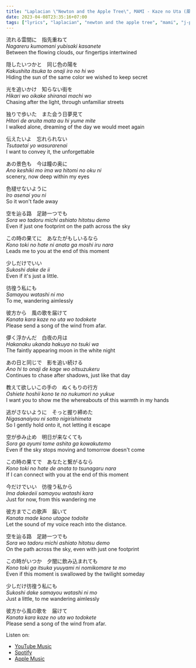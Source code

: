 ```yaml
---
title: "Laplacian \"Newton and the Apple Tree\", MAMI - Kaze no Uta (風の歌) Japanese, Romaji, English"
date: 2023-04-08T23:35:16+07:00
tags: ["lyrics", "laplacian", "newton and the apple tree", "mami", "j-pop"]
---
```


<p>流れる雲間に　指先重ねて<br/>
<i>Nagareru kumomani yubisaki kasanete</i><br/>
Between the flowing clouds, our fingertips intertwined</p>

<p>隠したいつかと　同じ色の陽を<br/>
<i>Kakushita itsuka to onaji iro no hi wo</i><br/>
Hiding the sun of the same color we wished to keep secret</p>

<p>光を追いかけ　知らない街を<br/>
<i>Hikari wo oikake shiranai machi wo</i><br/>
Chasing after the light, through unfamiliar streets</p>

<p>独りで歩いた　また会う日夢見て<br/>
<i>Hitori de aruita mata au hi yume mite</i><br/>
I walked alone, dreaming of the day we would meet again</p>

<p>伝えたいよ　忘れられない<br/>
<i>Tsutaetai yo wasurarenai</i><br/>
I want to convey it, the unforgettable</p>

<p>あの景色も　今は瞳の奥に<br/>
<i>Ano keshiki mo ima wa hitomi no oku ni</i><br/>
scenery, now deep within my eyes</p>

<p>色褪せないように<br/>
<i>Iro asenai you ni</i><br/>
So it won't fade away</p>

<p>空を辿る路　足跡一つでも<br/>
<i>Sora wo tadoru michi ashiato hitotsu demo</i><br/>
Even if just one footprint on the path across the sky</p>

<p>この時の果てに　あなたがもしいるなら<br/>
<i>Kono toki no hate ni anata ga moshi iru nara</i><br/>
Leads me to you at the end of this moment</p>

<p>少しだけでいい<br/>
<i>Sukoshi dake de ii</i><br/>
Even if it's just a little.</p>

<p>彷徨う私にも<br/>
<i>Samayou watashi ni mo</i><br/>
To me, wandering aimlessly</p>

<p>彼方から　風の歌を届けて<br/>
<i>Kanata kara kaze no uta wo todokete</i><br/>
Please send a song of the wind from afar.</p>

<p>儚く浮かんだ　白夜の月は<br/>
<i>Hakanaku ukanda hakuya no tsuki wa</i><br/>
The faintly appearing moon in the white night</p>

<p>あの日と同じで　影を追い続ける<br/>
<i>Ano hi to onaji de kage wo oitsuzukeru</i><br/>
Continues to chase after shadows, just like that day</p>

<p>教えて欲しいこの手の　ぬくもりの行方<br/>
<i>Oshiete hoshii kono te no nukumori no yukue</i><br/>
I want you to show me the whereabouts of this warmth in my hands</p>

<p>逃がさないように　そっと握り締めた<br/>
<i>Nigasanaiyou ni sotto nigirishimeta</i><br/>
So I gently hold onto it, not letting it escape</p>

<p>空が歩み止め　明日が来なくても<br/>
<i>Sora ga ayumi tome ashita ga kowakutemo</i><br/>
Even if the sky stops moving and tomorrow doesn't come</p>

<p>この時の果てで　あなたと繋がるなら<br/>
<i>Kono toki no hate de anata to tsunagaru nara</i><br/>
If I can connect with you at the end of this moment</p>

<p>今だけでいい　彷徨う私から<br/>
<i>Ima dakedeii samayou watashi kara</i><br/>
Just for now, from this wandering me</p>

<p>彼方までこの歌声　届いて<br/>
<i>Kanata made kono utagoe todoite</i><br/>
Let the sound of my voice reach into the distance.</p>

<p>空を辿る路　足跡一つでも<br/>
<i>Sora wo tadoru michi ashiato hitotsu demo</i><br/>
On the path across the sky, even with just one footprint</p>

<p>この時がいつか　夕闇に飲み込まれても<br/>
<i>Kono toki ga itsuka yuuyami ni nomikomare te mo</i><br/>
Even if this moment is swallowed by the twilight someday</p>

<p>少しだけ彷徨う私にも<br/>
<i>Sukoshi dake samayou watashi ni mo</i><br/>
Just a little, to me wandering aimlessly</p>

<p>彼方から風の歌を　届けて<br/>
<i>Kanata kara kaze no uta wo todokete</i><br/>
Please send a song of the wind from afar.</p>

Listen on:
- [YouTube Music](https://music.youtube.com/watch?v=91tEfQX-sLo)
- [Spotify](https://open.spotify.com/track/7F76kU93VucSY6Cgt4kDcL)
- [Apple Music](https://music.apple.com/id/album/kazenouta/1542166811?i=1542167118)